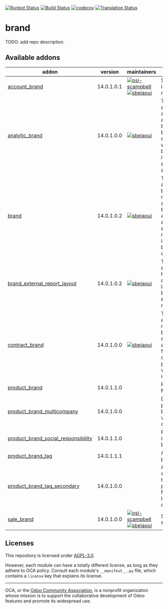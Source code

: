 [![Runbot Status](https://runbot.odoo-community.org/runbot/badge/flat/284/14.0.svg)](https://runbot.odoo-community.org/runbot/repo/github-com-oca-brand-284)
[![Build Status](https://travis-ci.com/OCA/brand.svg?branch=14.0)](https://travis-ci.com/OCA/brand)
[![codecov](https://codecov.io/gh/OCA/brand/branch/14.0/graph/badge.svg)](https://codecov.io/gh/OCA/brand)
[![Translation Status](https://translation.odoo-community.org/widgets/brand-14-0/-/svg-badge.svg)](https://translation.odoo-community.org/engage/brand-14-0/?utm_source=widget)

<!-- /!\ do not modify above this line -->

# brand

TODO: add repo description.

<!-- /!\ do not modify below this line -->

<!-- prettier-ignore-start -->

[//]: # (addons)

Available addons
----------------
addon | version | maintainers | summary
--- | --- | --- | ---
[account_brand](account_brand/) | 14.0.1.0.1 | [![osi-scampbell](https://github.com/osi-scampbell.png?size=30px)](https://github.com/osi-scampbell) [![sbejaoui](https://github.com/sbejaoui.png?size=30px)](https://github.com/sbejaoui) | Send branded invoices and refunds
[analytic_brand](analytic_brand/) | 14.0.1.0.0 | [![sbejaoui](https://github.com/sbejaoui.png?size=30px)](https://github.com/sbejaoui) | This addon associate an analytic account to a brand that will be used as a default value where the brand is used if the analytic accounting is activated
[brand](brand/) | 14.0.1.0.2 | [![sbejaoui](https://github.com/sbejaoui.png?size=30px)](https://github.com/sbejaoui) | This is a base addon for brand modules. It adds the brand object and its menu and define an abstract model to be inherited from branded objects
[brand_external_report_layout](brand_external_report_layout/) | 14.0.1.0.2 | [![sbejaoui](https://github.com/sbejaoui.png?size=30px)](https://github.com/sbejaoui) | This module allows you to have a different layout by brand for your external reports.
[contract_brand](contract_brand/) | 14.0.1.0.0 | [![sbejaoui](https://github.com/sbejaoui.png?size=30px)](https://github.com/sbejaoui) | This module allows you to manage branded contracts. It adds a brand field on the contract and propagate the value on the invoices.
[product_brand](product_brand/) | 14.0.1.1.0 |  | Product Brand Manager
[product_brand_multicompany](product_brand_multicompany/) | 14.0.1.0.0 |  | Define rules product brand's visibility by company
[product_brand_social_responsibility](product_brand_social_responsibility/) | 14.0.1.1.0 |  | Provide CSR info on brands.
[product_brand_tag](product_brand_tag/) | 14.0.1.1.1 |  | Add tags to product brand
[product_brand_tag_secondary](product_brand_tag_secondary/) | 14.0.1.0.0 |  | Add secondary tags to product brand for a second level of categorization.
[sale_brand](sale_brand/) | 14.0.1.0.0 | [![osi-scampbell](https://github.com/osi-scampbell.png?size=30px)](https://github.com/osi-scampbell) [![sbejaoui](https://github.com/sbejaoui.png?size=30px)](https://github.com/sbejaoui) | Send branded sales orders

[//]: # (end addons)

<!-- prettier-ignore-end -->

## Licenses

This repository is licensed under [AGPL-3.0](LICENSE).

However, each module can have a totally different license, as long as they adhere to OCA
policy. Consult each module's `__manifest__.py` file, which contains a `license` key
that explains its license.

----

OCA, or the [Odoo Community Association](http://odoo-community.org/), is a nonprofit
organization whose mission is to support the collaborative development of Odoo features
and promote its widespread use.
